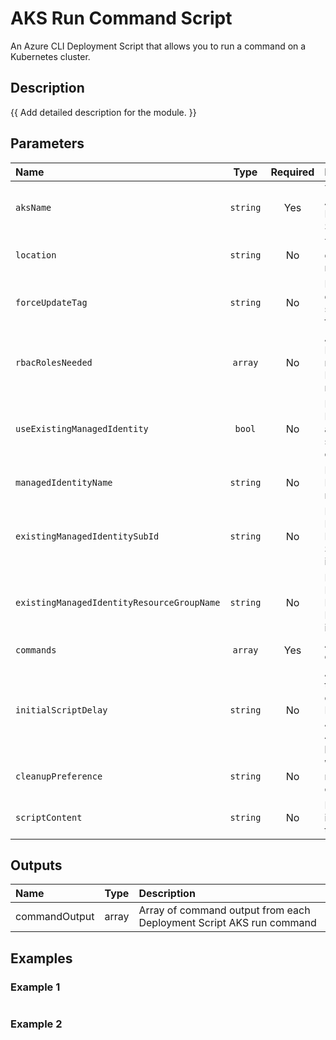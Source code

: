 # AKS Run Command Script

An Azure CLI Deployment Script that allows you to run a command on a Kubernetes cluster.

## Description

{{ Add detailed description for the module. }}

## Parameters

| Name                                       | Type     | Required | Description                                                                                                   |
| :----------------------------------------- | :------: | :------: | :------------------------------------------------------------------------------------------------------------ |
| `aksName`                                  | `string` | Yes      | The name of the Azure Kubernetes Service                                                                      |
| `location`                                 | `string` | No       | The location to deploy the resources to                                                                       |
| `forceUpdateTag`                           | `string` | No       | How the deployment script should be forced to execute                                                         |
| `rbacRolesNeeded`                          | `array`  | No       | An array of Azure RoleIds that are required for the DeploymentScript resource                                 |
| `useExistingManagedIdentity`               | `bool`   | No       | Does the Managed Identity already exists, or should be created                                                |
| `managedIdentityName`                      | `string` | No       | Name of the Managed Identity resource                                                                         |
| `existingManagedIdentitySubId`             | `string` | No       | For an existing Managed Identity, the Subscription Id it is located in                                        |
| `existingManagedIdentityResourceGroupName` | `string` | No       | For an existing Managed Identity, the Resource Group it is located in                                         |
| `commands`                                 | `array`  | Yes      | An array of commands to run                                                                                   |
| `initialScriptDelay`                       | `string` | No       | A delay before the script import operation starts. Primarily to allow Azure AAD Role Assignments to propagate |
| `cleanupPreference`                        | `string` | No       | When the script resource is cleaned up                                                                        |
| `scriptContent`                            | `string` | No       | Default Script to issue commands to AKS                                                                       |

## Outputs

| Name          | Type  | Description                                                         |
| :------------ | :---: | :------------------------------------------------------------------ |
| commandOutput | array | Array of command output from each Deployment Script AKS run command |

## Examples

### Example 1

```bicep
```

### Example 2

```bicep
```
